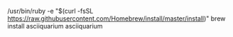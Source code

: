 /usr/bin/ruby -e "$(curl -fsSL https://raw.githubusercontent.com/Homebrew/install/master/install)"
brew install asciiquarium
asciiquarium